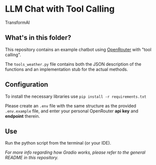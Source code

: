 # LLM Chat with Tool Calling

TransformAI

## What's in this folder?

This repository contains an example chatbot using [OpenRouter](https://openrouter.ai/) with "tool calling".

The `tools_weather.py` file contains both the JSON description of the functions and
an implementation stub for the actual methods.

## Configuration

To install the necessary libraries use `pip install -r requirements.txt`

Please create an `.env` file with the same structure as the provided `.env.example` file,
and enter your personal OpenRouter **api key** and **endpoint** therein.

## Use

Run the python script from the terminal (or your IDE).

_For more info regarding how Gradio works, please refer to the general README in this repository._
